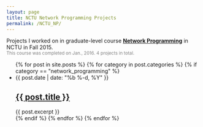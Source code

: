 ```yaml
---
layout: page
title: NCTU Network Programming Projects
permalink: /NCTU_NP/
---
```


Projects I worked on in graduate-level course [__Network Programming__](https://course.nctu.edu.tw/Course/CrsOutline/show.asp?Acy=104&Sem=1&CrsNo=5247) in NCTU in Fall 2015.<br/>
<small><font color="gray">This course was completed on Jan., 2016. 4 projects in total.</font></small>

<ul class="post-list">
{% for post in site.posts %}
{% for category in post.categories %}
{% if category == "network_programming" %}
<li>
<span class="post-meta">{{ post.date | date: "%b %-d, %Y" }}</span>
<h2>
<a class="post-link" href="{{ post.url | prepend: site.baseurl }}">{{ post.title }}</a>
</h2>
{{ post.excerpt }}
</li>
{% endif %}
{% endfor %}
{% endfor %}
</ul>